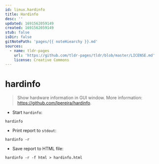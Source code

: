 ```yaml
---
id: linux.hardinfo
title: Hardinfo
desc: ''
updated: 1691562059149
created: 1691562059149
stub: false
isDir: false
gitNotePath: 'pages/{{ noteHiearchy }}.md'
sources:
  - name: tldr-pages
    url: 'https://github.com/tldr-pages/tldr/blob/master/LICENSE.md'
    license: Creative Commons
---
```

# hardinfo

> Show hardware information in GUI window.
> More information: <https://github.com/lpereira/hardinfo>.

- Start `hardinfo`:

`hardinfo`

- Print report to `stdout`:

`hardinfo -r`

- Save report to HTML file:

`hardinfo -r -f html > hardinfo.html`

